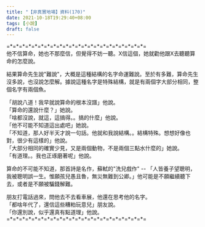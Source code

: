 ```yaml
---
title: "【非真實地場】資料(170)"
date: 2021-10-18T19:29:40+08:00
tags: [小說]
draft: false
---
```


=\*=\*=\*=\*=\*=\*=\*=\*=\*=\*=\*=\*=\*=\*=\*=\*=\*=\*=\*=\*=\*=\*=  
他不信算命，她也不那麼信，但覺得不妨一聽。X信這個，她就勸他跟X去聽聽算命的怎麼說。

結果算命先生說"難說"，大概是這種結構的名字命運難說。至於有多難，算命先生沒多說，也沒說怎麼解。據說這種名字是特殊結構，就是有兩個字大部分相同，整個名字有兩個魚。  

「胡說八道！我早就說算命的根本沒譜」他說。   
「算命的還說什麼？」她說。    
「啥都沒說，就這，這搞得。。搞的什麼」他說。       
「他不可能不知道這出處吧」她說。      
「不知道，那人好半天才說一句話。他就和我說結構。。結構特殊。想想好像也對，很少有這樣的」他說。    
「大部分相同的確實少見，又是兩個動物，不是兩個三點水什麼的」她說。  
「有道理。。我也正琢磨著呢」他說。  

算命的不可能不知道，那首詩是名作，蘇軾的"洗兒戲作" -- 「人皆養子望聰明，我被聰明誤一生。惟願孩兒愚且魯，無災無難到公卿。」他可能是不願繼續聽下去，或者是不願被騙錢解難。  

朋友打電話過來，問他去不去看車展，他還在思考他的名字。  
「都啥年代了，還信這些糟粕玩意兒」朋友說。   
「你還別說，似乎還真有點道理」他說。   
=\*=\*=\*=\*=\*=\*=\*=\*=\*=\*=\*=\*=\*=\*=\*=\*=\*=\*=\*=\*=\*=\*=  